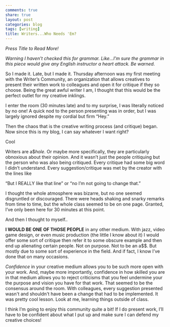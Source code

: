 ```yaml
---
comments: true
share: true
layout: post
categories: blog
tags: [writing]
title: Writers...Who Needs 'Em?
---
```

*Press Title to Read More!*

*Warning*
*I haven’t checked this for grammar. Like...I’m sure the grammar in this piece would give any English instructor a heart attack. Be warned.*

So I made it. Late, but I made it. Thursday afternoon was my first meeting with the Writer’s Community, an organization that allows creatives to present their written work to colleagues and open it for critique if they so choose. Being the great awful writer I am, I thought that this would be the perfect outlet for my creative inklings.

I enter the room (30 minutes late) and to my surprise, I was literally noticed by no one! A quick nod to the person presenting was in order, but I was largely ignored despite my cordial but firm “Hey.”

Then the chaos that is the creative writing process (and critique) began.  Now since this is my blog, I can say whatever I want right? 

Cool

Writers are a$$hole$. Or maybe more specifically, they are particularly obnoxious about their opinion. And it wasn’t just the people critiquing but the person who was also being critiqued. Every critique had some big word I didn’t understand. Every suggestion/critique was met by the creator with the lines like

 “But I REALLY like that line” or “no I’m not going to change that.” 
 
I thought the whole atmosphere was bizarre, but no one seemed disgruntled or discouraged. There were heads shaking and snarky remarks from time to time, but the whole class seemed to be on one page. Granted, I’ve only been here for 30 minutes at this point. 

And then I thought to myself..

**I WOULD BE ONE OF THOSE PEOPLE** in any other medium. With jazz, video game design, or even music production (the little I know about it) I would offer some sort of critique then refer it to some obscure example and then end up alienating certain people. Not on purpose. Not to be an a$$. But mostly due to some sort of experience in the field.  And if fact, I know I’ve done that on many occasions.

*Confidence* in your creative medium allows you to be such more open with your work. And, maybe more importantly, confidence in how skilled you are in that medium allows you to reject criticisms that you feel undermine your the purpose and vision you have for that work. That seemed to be the consensus around the room. With colleagues, every suggestion presented wasn't and shouldn't have been a change that had to be implemented. It was pretty cool lesson. Look at me, learning things outside of class.

I think I’m going to enjoy this community quite a bit! If I do present work, I’ll have to be confident about what I put up and make sure I can defend my creative choices!
